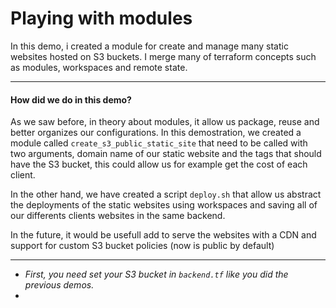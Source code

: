 # Playing with modules

In this demo, i created a module for create and manage many static websites hosted on S3 buckets. I merge many of terraform concepts such as modules, workspaces and remote state.

---
#### How did we do in this demo?

As we saw before, in theory about modules, it allow us package, reuse and better organizes our configurations.
In this demostration, we created a module called `create_s3_public_static_site` that need to be called with two arguments, domain name of our static website and the tags that should have the S3 bucket, this could allow us for example get the cost of each client.

In the other hand, we have created a script `deploy.sh` that allow us abstract the deployments of the static websites using workspaces and saving all of our differents clients websites in the same backend.

In the future, it would be usefull add to serve the websites with a CDN and support for custom S3 bucket policies (now is public by default)

---



* *First, you need set your S3 bucket in `backend.tf` like you did the previous demos.*
* 
